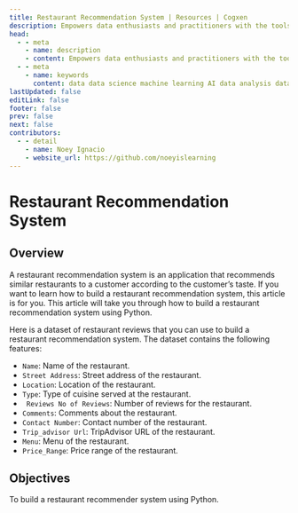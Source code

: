 ```yaml
---
title: Restaurant Recommendation System | Resources | Cogxen
description: Empowers data enthusiasts and practitioners with the tools and knowledge to unlock the potential of data.
head:
  - - meta
    - name: description
    - content: Empowers data enthusiasts and practitioners with the tools and knowledge to unlock the potential of data.
  - - meta
    - name: keywords
      content: data data science machine learning AI data analysis data-driven data enthusiasts data practitioners
lastUpdated: false
editLink: false
footer: false
prev: false
next: false
contributors:
  - - detail
    - name: Noey Ignacio
    - website_url: https://github.com/noeyislearning
---
```


# Restaurant Recommendation System

<DownloadBadge githubURL=""></DownloadBadge>

## Overview

A restaurant recommendation system is an application that recommends similar restaurants to a customer according to the customer’s taste. If you want to learn how to build a restaurant recommendation system, this article is for you. This article will take you through how to build a restaurant recommendation system using Python.

Here is a dataset of restaurant reviews that you can use to build a restaurant recommendation system. The dataset contains the following features:

- `Name`: Name of the restaurant.
- `Street Address`: Street address of the restaurant.
- `Location`: Location of the restaurant.
- `Type`: Type of cuisine served at the restaurant.
- ` Reviews No of Reviews`: Number of reviews for the restaurant.
- `Comments`: Comments about the restaurant.
- `Contact Number`: Contact number of the restaurant.
- `Trip_advisor Url`: TripAdvisor URL of the restaurant.
- `Menu`: Menu of the restaurant.
- `Price_Range`: Price range of the restaurant.

## Objectives

To build a restaurant recommender system using Python.
